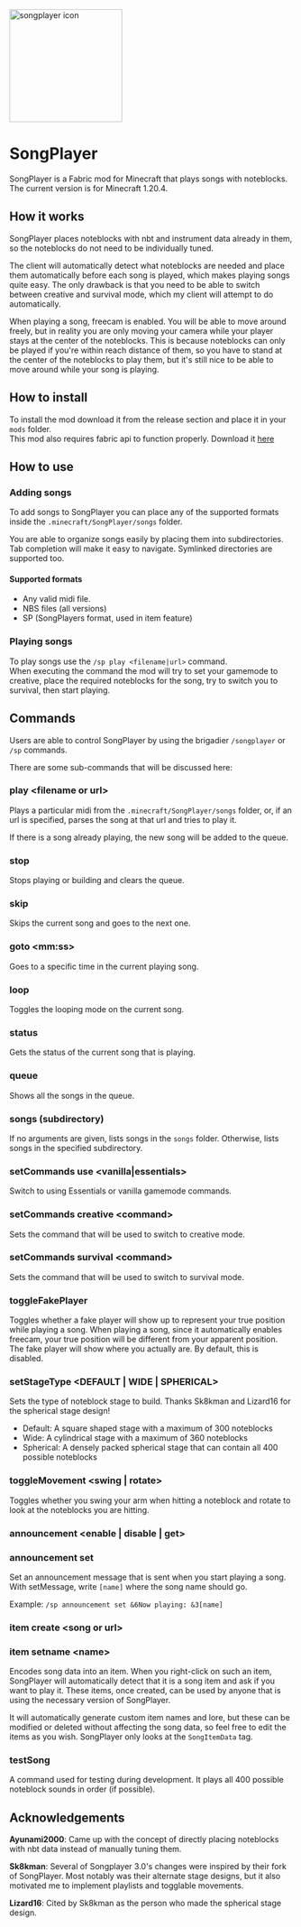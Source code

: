 <img src="./src/main/resources/assets/songplayer/icon.png" alt="songplayer icon" width="200"/>

# SongPlayer
SongPlayer is a Fabric mod for Minecraft that plays songs with noteblocks.
The current version is for Minecraft 1.20.4.

## How it works
SongPlayer places noteblocks with nbt and instrument data already in them, so the noteblocks do not need to be individually tuned.

The client will automatically detect what noteblocks are needed and place them automatically before each song is played, which makes playing songs quite easy. The only drawback is that you need to be able to switch between creative and survival mode, which my client will attempt to do automatically.

When playing a song, freecam is enabled. You will be able to move around freely, but in reality you are only moving your camera while your player stays at the center of the noteblocks. This is because noteblocks can only be played if you're within reach distance of them, so you have to stand at the center of the noteblocks to play them, but it's still nice to be able to move around while your song is playing.


## How to install
To install the mod download it from the release section and place it in your `mods` folder.<br>
This mod also requires fabric api to function properly. Download it [here](https://www.curseforge.com/minecraft/mc-mods/fabric-api)

## How to use

### Adding songs
To add songs to SongPlayer you can place any of the supported formats inside the `.minecraft/SongPlayer/songs` folder.

You are able to organize songs easily by placing them into subdirectories. Tab completion will make it easy to navigate. Symlinked directories are supported too.

#### Supported formats
- Any valid midi file.
- NBS files (all versions)
- SP (SongPlayers format, used in item feature)

### Playing songs
To play songs use the `/sp play <filename|url>` command.<br>
When executing the command the mod will try to set your gamemode to creative, place the required noteblocks for the song, try to switch you to survival, then start playing.


## Commands
Users are able to control SongPlayer by using the brigadier `/songplayer` or `/sp` commands.

There are some sub-commands that will be discussed here:

### play \<filename or url>
Plays a particular midi from the `.minecraft/SongPlayer/songs` folder, or, if an url is specified, parses the song at that url and tries to play it.

If there is a song already playing, the new song will be added to the queue.

### stop
Stops playing or building and clears the queue.

### skip
Skips the current song and goes to the next one.

### goto \<mm:ss>
Goes to a specific time in the current playing song.

### loop
Toggles the looping mode on the current song.

### status

Gets the status of the current song that is playing.

### queue

Shows all the songs in the queue.

### songs (subdirectory)

If no arguments are given, lists songs in the `songs` folder. Otherwise, lists songs in the specified subdirectory.

### setCommands use \<vanilla|essentials>
Switch to using Essentials or vanilla gamemode commands.

### setCommands creative \<command>
Sets the command that will be used to switch to creative mode.

### setCommands survival \<command>
Sets the command that will be used to switch to survival mode.

### toggleFakePlayer

Toggles whether a fake player will show up to represent your true position while playing a song. When playing a song, since it automatically enables freecam, your true position will be different from your apparent position. The fake player will show where you actually are. By default, this is disabled.

### setStageType \<DEFAULT | WIDE | SPHERICAL>

Sets the type of noteblock stage to build. Thanks Sk8kman and Lizard16 for the spherical stage design!
- Default: A square shaped stage with a maximum of 300 noteblocks
- Wide: A cylindrical stage with a maximum of 360 noteblocks
- Spherical: A densely packed spherical stage that can contain all 400 possible noteblocks

### toggleMovement \<swing | rotate>

Toggles whether you swing your arm when hitting a noteblock and rotate to look at the noteblocks you are hitting.

### announcement \<enable | disable | get>
### announcement set

Set an announcement message that is sent when you start playing a song.
With setMessage, write `[name]` where the song name should go.

Example: `/sp announcement set &6Now playing: &3[name]`

### item create \<song or url>
### item setname \<name>

Encodes song data into an item. When you right-click on such an item, SongPlayer will automatically detect that it is a song item and ask if you want to play it. These items, once created, can be used by anyone that is using the necessary version of SongPlayer.

It will automatically generate custom item names and lore, but these can be modified or deleted without affecting the song data, so feel free to edit the items as you wish. SongPlayer only looks at the `SongItemData` tag.

### testSong
A command used for testing during development.
It plays all 400 possible noteblock sounds in order (if possible).

## Acknowledgements
**Ayunami2000**: Came up with the concept of directly placing noteblocks with nbt data instead of manually tuning them.

**Sk8kman**: Several of Songplayer 3.0's changes were inspired by their fork of SongPlayer. Most notably was their alternate stage designs, but it also motivated me to implement playlists and togglable movements.

**Lizard16**: Cited by Sk8kman as the person who made the spherical stage design.

